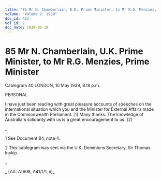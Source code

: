 ```yaml
---
title: "85 Mr N. Chamberlain, U.K. Prime Minister, to Mr R.G. Menzies, Prime Minister"
volume: "Volume 2: 1939"
doc_id: 422
vol_id: 2
doc_date: 1939-05-10
---
```


# 85 Mr N. Chamberlain, U.K. Prime Minister, to Mr R.G. Menzies, Prime Minister

Cablegram 40 LONDON, 10 May 1939, 8.18 p.m.

PERSONAL

I have just been reading with great pleasure accounts of speeches on the international situation which you and the Minister for External Affairs made in the Commonwealth Parliament. [1] Many thanks. The knowledge of Australia's solidarity with us is a great encouragement to us. [2]

_

1 See Document 84, note 4.

2 This cablegram was sent via the U.K. Dominions Secretary, Sir Thomas Inskip.

_

_ [AA: A1608, A41/1/1, ii]_
